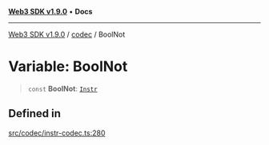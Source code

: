 [**Web3 SDK v1.9.0**](../../../README.md) • **Docs**

***

[Web3 SDK v1.9.0](../../../globals.md) / [codec](../README.md) / BoolNot

# Variable: BoolNot

> `const` **BoolNot**: [`Instr`](../type-aliases/Instr.md)

## Defined in

[src/codec/instr-codec.ts:280](https://github.com/Mystic-Nayy/alephium-web3/blob/ee41f5e0e7d7fb0b155fe62f05b2ac03772895ca/packages/web3/src/codec/instr-codec.ts#L280)
